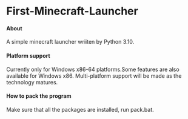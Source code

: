 # First-Minecraft-Launcher

#### About
A simple minecraft launcher wriiten by Python 3.10.

#### Platform support
Currently only for Windows x86-64 platforms.Some features are also available for Windows x86.
Multi-platform support will be made as the technology matures.

#### How to pack the program
Make sure that all the packages are installed, run pack.bat.
